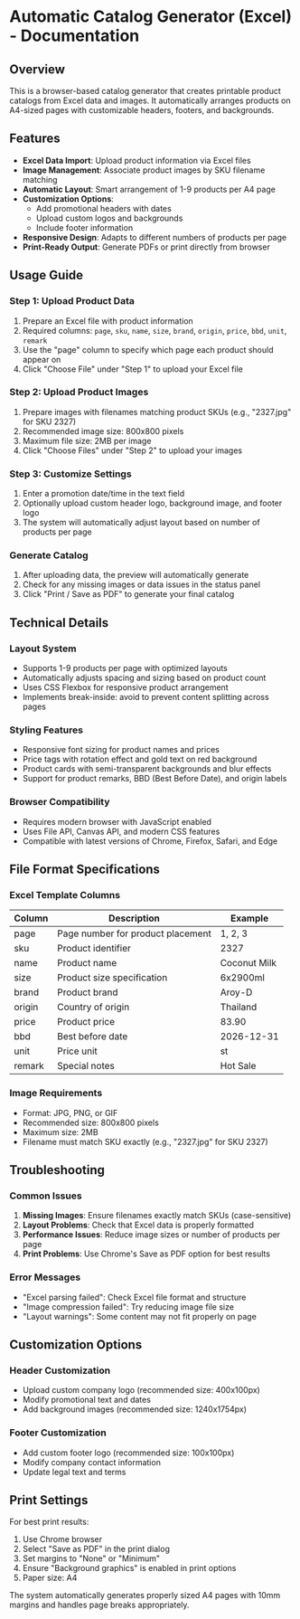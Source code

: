 # Automatic Catalog Generator (Excel) - Documentation

## Overview

This is a browser-based catalog generator that creates printable product catalogs from Excel data and images. It automatically arranges products on A4-sized pages with customizable headers, footers, and backgrounds.

## Features

- **Excel Data Import**: Upload product information via Excel files
- **Image Management**: Associate product images by SKU filename matching
- **Automatic Layout**: Smart arrangement of 1-9 products per A4 page
- **Customization Options**: 
  - Add promotional headers with dates
  - Upload custom logos and backgrounds
  - Include footer information
- **Responsive Design**: Adapts to different numbers of products per page
- **Print-Ready Output**: Generate PDFs or print directly from browser

## Usage Guide

### Step 1: Upload Product Data
1. Prepare an Excel file with product information
2. Required columns: `page`, `sku`, `name`, `size`, `brand`, `origin`, `price`, `bbd`, `unit`, `remark`
3. Use the "page" column to specify which page each product should appear on
4. Click "Choose File" under "Step 1" to upload your Excel file

### Step 2: Upload Product Images
1. Prepare images with filenames matching product SKUs (e.g., "2327.jpg" for SKU 2327)
2. Recommended image size: 800x800 pixels
3. Maximum file size: 2MB per image
4. Click "Choose Files" under "Step 2" to upload your images

### Step 3: Customize Settings
1. Enter a promotion date/time in the text field
2. Optionally upload custom header logo, background image, and footer logo
3. The system will automatically adjust layout based on number of products per page

### Generate Catalog
1. After uploading data, the preview will automatically generate
2. Check for any missing images or data issues in the status panel
3. Click "Print / Save as PDF" to generate your final catalog

## Technical Details

### Layout System
- Supports 1-9 products per page with optimized layouts
- Automatically adjusts spacing and sizing based on product count
- Uses CSS Flexbox for responsive product arrangement
- Implements break-inside: avoid to prevent content splitting across pages

### Styling Features
- Responsive font sizing for product names and prices
- Price tags with rotation effect and gold text on red background
- Product cards with semi-transparent backgrounds and blur effects
- Support for product remarks, BBD (Best Before Date), and origin labels

### Browser Compatibility
- Requires modern browser with JavaScript enabled
- Uses File API, Canvas API, and modern CSS features
- Compatible with latest versions of Chrome, Firefox, Safari, and Edge

## File Format Specifications

### Excel Template Columns
| Column | Description | Example |
|--------|-------------|---------|
| page | Page number for product placement | 1, 2, 3 |
| sku | Product identifier | 2327 |
| name | Product name | Coconut Milk |
| size | Product size specification | 6x2900ml |
| brand | Product brand | Aroy-D |
| origin | Country of origin | Thailand |
| price | Product price | 83.90 |
| bbd | Best before date | 2026-12-31 |
| unit | Price unit | st |
| remark | Special notes | Hot Sale |

### Image Requirements
- Format: JPG, PNG, or GIF
- Recommended size: 800x800 pixels
- Maximum size: 2MB
- Filename must match SKU exactly (e.g., "2327.jpg" for SKU 2327)

## Troubleshooting

### Common Issues
1. **Missing Images**: Ensure filenames exactly match SKUs (case-sensitive)
2. **Layout Problems**: Check that Excel data is properly formatted
3. **Performance Issues**: Reduce image sizes or number of products per page
4. **Print Problems**: Use Chrome's Save as PDF option for best results

### Error Messages
- "Excel parsing failed": Check Excel file format and structure
- "Image compression failed": Try reducing image file size
- "Layout warnings": Some content may not fit properly on page

## Customization Options

### Header Customization
- Upload custom company logo (recommended size: 400x100px)
- Modify promotional text and dates
- Add background images (recommended size: 1240x1754px)

### Footer Customization
- Add custom footer logo (recommended size: 100x100px)
- Modify company contact information
- Update legal text and terms

## Print Settings

For best print results:
1. Use Chrome browser
2. Select "Save as PDF" in the print dialog
3. Set margins to "None" or "Minimum"
4. Ensure "Background graphics" is enabled in print options
5. Paper size: A4

The system automatically generates properly sized A4 pages with 10mm margins and handles page breaks appropriately.
